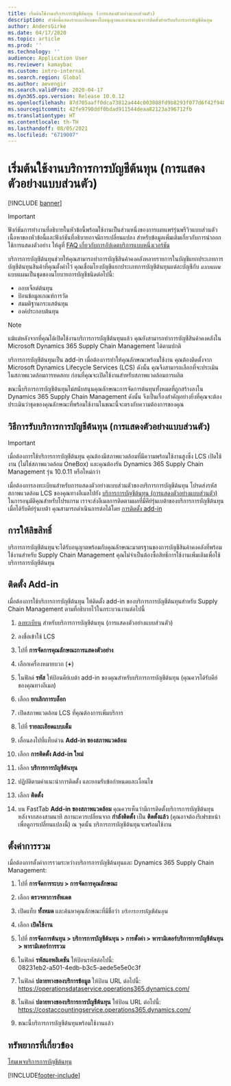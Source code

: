 ```yaml
---
title: เริ่มต้นใช้งานบริการการบัญชีต้นทุน (การแสดงตัวอย่างแบบส่วนตัว)
description: หัวข้อนี้แสดงรายละเอียดของใบอนุญาตและคำแนะนำการติดตั้งสำหรับบริการการบัญชีต้นทุน
author: AndersGirke
ms.date: 04/17/2020
ms.topic: article
ms.prod: ''
ms.technology: ''
audience: Application User
ms.reviewer: kamaybac
ms.custom: intro-internal
ms.search.region: Global
ms.author: aevengir
ms.search.validFrom: 2020-04-17
ms.dyn365.ops.version: Release 10.0.12
ms.openlocfilehash: 87d705aaff0dca73812a444c003088fd9b8293f077d6f42f94812631f0887a54
ms.sourcegitcommit: 42fe9790ddf0bdad911544deaa82123a396712fb
ms.translationtype: HT
ms.contentlocale: th-TH
ms.lasthandoff: 08/05/2021
ms.locfileid: "6719007"
---
```

# <a name="get-started-with-the-cost-accounting-service-private-preview"></a>เริ่มต้นใช้งานบริการการบัญชีต้นทุน (การแสดงตัวอย่างแบบส่วนตัว)

[!INCLUDE [banner](../includes/banner.md)]

> [!IMPORTANT]
> ฟังก์ชันการทำงานที่อธิบายในหัวข้อนี้พร้อมใช้งานเป็นส่วนหนึ่งของการเผยแพร่รุ่นพรีวิวแบบส่วนตัว เนื้อหาของหัวข้อนี้และฟังก์ชันที่อธิบายอาจมีการเปลี่ยนแปลง สำหรับข้อมูลเพิ่มเติมเกี่ยวกับการนำออกใช้การแสดงตัวอย่าง ให้ดูที่ [FAQ เกี่ยวกับการอัปเดตบริการแบบหนึ่งเวอร์ชัน](../../fin-ops-core/fin-ops/get-started/one-version.md)

บริการการบัญชีต้นทุนช่วยให้คุณสามารถทำการบัญชีสินค้าคงคลังหลายรายการในบัญชีแยกประเภทการบัญชีต้นทุนสินค้าที่คุณตั้งค่าไว้ คุณเชื่อมโยงบัญชีแยกประเภทการบัญชีต้นทุนแต่ละบัญชีกับ *แบบแผน* แบบแผนเป็นชุดของนโยบายการบัญชีชนิดต่อไปนี้:

- ออบเจ็กต์ต้นทุน
- ป้อนข้อมูลเกณฑ์การวัด
- สมมติฐานกระแสต้นทุน
- องค์ประกอบต้นทุน

> [!NOTE]
> แม้แต่หลังจากที่คุณได้เปิดใช้งานบริการการบัญชีต้นทุนแล้ว คุณยังสามารถทำการบัญชีสินค้าคงคลังใน Microsoft Dynamics 365 Supply Chain Management ได้ตามปกติ

บริการการบัญชีต้นทุนเป็น add-in เมื่อต้องการทำให้คุณลักษณะพร้อมใช้งาน คุณต้องติดตั้งจาก Microsoft Dynamics Lifecycle Services (LCS) ดังนั้น คุณจึงสามารถเลือกที่จะประเมินในสภาพแวดล้อมการทดสอบ ก่อนที่คุณจะเปิดใช้งานสำหรับสภาพแวดล้อมการผลิต

ขณะนี้บริการการบัญชีต้นทุนไม่สนับสนุนคุณลักษณะการจัดการต้นทุนทั้งหมดที่ถูกสร้างลงใน Dynamics 365 Supply Chain Management ดังนั้น จึงเป็นเรื่องสำคัญอย่างยิ่งที่คุณจะต้องประเมินว่าชุดของคุณลักษณะที่พร้อมใช้งานในขณะนี้จะตรงกับความต้องการของคุณ

## <a name="how-to-get-the-cost-accounting-service-private-preview"></a><a name="sign-up"></a>วิธีการรับบริการการบัญชีต้นทุน (การแสดงตัวอย่างแบบส่วนตัว)

> [!IMPORTANT]
> เมื่อต้องการใช้บริการการบัญชีต้นทุน คุณต้องมีสภาพแวดล้อมที่มีความพร้อมใช้งานสูงซึ่ง LCS เปิดใช้งาน (ไม่ใช่สภาพแวดล้อม OneBox) และคุณต้องรัน Dynamics 365 Supply Chain Management รุ่น 10.0.11 หรือใหม่กว่า

เมื่อต้องการลงทะเบียนสำหรับการแสดงตัวอย่างแบบส่วนตัวของบริการการบัญชีต้นทุน โปรดส่งรหัสสภาพแวดล้อม LCS ของคุณทางอีเมลไปยัง [บริการการบัญชีต้นทุน (การแสดงตัวอย่างแบบส่วนตัว)](mailto:aevengir@microsoft.com?subject=Cost%20accounting%20service%20%28private%20preview%29) ในการอนุมัติคุณสำหรับโปรแกรม เราจะส่งอีเมลการติดตามผลที่มีคีย์รุ่นเบต้าของบริการการบัญชีต้นทุน เมื่อได้รับคีย์รุ่นเบต้า คุณสามารถดำเนินการต่อได้โดย [การติดตั้ง add-in](#install)

## <a name="licensing"></a>การให้ลิขสิทธิ์

บริการการบัญชีต้นทุนจะได้รับอนุญาตพร้อมกับคุณลักษณะมาตรฐานของการบัญชีสินค้าคงคลังที่พร้อมใช้งานสำหรับ Supply Chain Management คุณไม่จำเป็นต้องซื้อสิทธิ์การใช้งานเพิ่มเติมเพื่อใช้บริการการบัญชีต้นทุน

## <a name="install-the-add-in"></a><a name="install"></a>ติดตั้ง Add-in

เมื่อต้องการใช้บริการการบัญชีต้นทุน ให้ติดตั้ง add-in ของบริการการบัญชีต้นทุนสำหรับ Supply Chain Management ตามที่อธิบายไว้ในกระบวนงานต่อไปนี้

1. [ลงทะเบียน](#sign-up) สำหรับบริการการบัญชีต้นทุน (การแสดงตัวอย่างแบบส่วนตัว)

1. ลงชื่อเข้าใช้ LCS

1. ไปที่ **การจัดการคุณลักษณะการแสดงตัวอย่าง**

1. เลือกเครื่องหมายบวก (**+**)

1. ในฟิลด์ **รหัส** ให้ป้อนคีย์เบต้า add-in ของคุณสำหรับบริการการบัญชีต้นทุน (คุณควรได้รับคีย์ของคุณทางอีเมล)

1. เลือก **ยกเลิกการบล็อก**

1. เปิดสภาพแวดล้อม LCS ที่คุณต้องการเพิ่มบริการ

1. ไปที่ **รายละเอียดแบบเต็ม**

1. เลื่อนลงไปที่แท็บด่วน **Add-in ของสภาพแวดล้อม**

1. เลือก **การติดตั้ง Add-in ใหม่**

1. เลือก **บริการการบัญชีต้นทุน**

1. ปฏิบัติตามคำแนะนำการติดตั้ง และยอมรับข้อกำหนดและเงื่อนไข

1. เลือก **ติดตั้ง**

1. บน FastTab **Add-in ของสภาพแวดล้อม** คุณควรเห็นว่ามีการติดตั้งบริการการบัญชีต้นทุน หลังจากสองสามนาที สถานะควรเปลี่ยนจาก **กำลังติดตั้ง** เป็น **ติดตั้งแล้ว** (คุณอาจต้องรีเฟรชหน้าเพื่อดูการเปลี่ยนแปลงนี้) ณ จุดนั้น บริการการบัญชีต้นทุนจะพร้อมใช้งาน

## <a name="set-up-the-integration"></a>ตั้งค่าการรวม

เมื่อต้องการตั้งค่าการรวมระหว่างบริการการบัญชีต้นทุนและ Dynamics 365 Supply Chain Management:

1. ไปที่ **การจัดการระบบ > การจัดการคุณลักษณะ**

1. เลือก **ตรวจหาการอัพเดต**

1. เปิดแท็บ **ทั้งหมด** และค้นหาคุณลักษณะที่มีชื่อว่า *บริการการบัญชีต้นทุน*

1. เลือก **เปิดใช้งาน**

1. ไปที่ **การจัดการต้นทุน > บริการการบัญชีต้นทุน > การตั้งค่า > พารามิเตอร์บริการการบัญชีต้นทุน > พารามิเตอร์การรวม**

1. ในฟิลด์ **รหัสแอพลิเคชัน** ให้ป้อนรหัสต่อไปนี้:<br> 08231eb2-a501-4edb-b3c5-aede5e5e0c3f

1. ในฟิลด์ **ปลายทางของบริการข้อมูล** ให้ป้อน URL ต่อไปนี้:<br>https://operationsdataservice.operations365.dynamics.com/

1. ในฟิลด์ **ปลายทางของบริการการบัญชีต้นทุน** ให้ป้อน URL ต่อไปนี้:<br>https://costaccountingservice.operations365.dynamics.com/

1. ขณะนี้บริการการบัญชีต้นทุนพร้อมใช้งานแล้ว

## <a name="related-resources"></a>ทรัพยากรที่เกี่ยวข้อง

[โฮมเพจบริการการบัญชีต้นทุน](cost-accounting-service-home.md)


[!INCLUDE[footer-include](../../includes/footer-banner.md)]